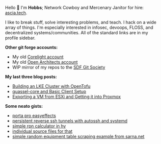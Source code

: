 Hello :wave: I'm **Hobbs**; Network Cowboy and Mercenary Janitor for hire: [ascia.tech](https://ascia.tech).

I like to break stuff, solve interesting problems, and teach.  I hack on a wide array of things.  I'm especially interested in infosec, devoops, FLOSS, and decentralized systems/communities.  All of the standard links are in my profile sidebar.


**Other git forge accounts:**
- My old [Corelight account](https://github.com/corelight-chris)
- My old [Open Architects account](https://github.com/oa-hobbs)
- WIP mirror of my repos to the [SDF Git Society](https://git.sdf.org/hobbsc/)

**My last three blog posts:**
- [Building an LKE Cluster with OpenTofu](https://ascia.tech/blog/lke-with-opentofu/)
- [quassel-core and Basic Client Setup](https://ascia.tech/blog/quassel-core-and-client-setup/)
- [Exporting a VM from ESXi and Getting it into Proxmox](https://ascia.tech/blog/exporting-a-vm-from-esxi-and-getting-it-into-proxmox/)

**Some neato gists:**
- [porta pro easyeffects](https://gist.github.com/cmhobbs/28f7a858017c1b00f290de582c206bd4)
- [persistent reverse ssh tunnels with autossh and systemd](https://gist.github.com/cmhobbs/1014fe9a4faf1fb0a4127274ed6c6f53)
- [simple rpn calculator in hy](https://gist.github.com/cmhobbs/023c8aab9b91078d6a6c8ffff1e8d233)
- [individual source files for that](https://gist.github.com/cmhobbs/c5779696067ae4034f1f3bc0fc7029de)
- [simple random equipment table scraping example from sarna.net](https://gist.github.com/cmhobbs/d5887c4bf3c5144f7d56f3ed187589b5)
